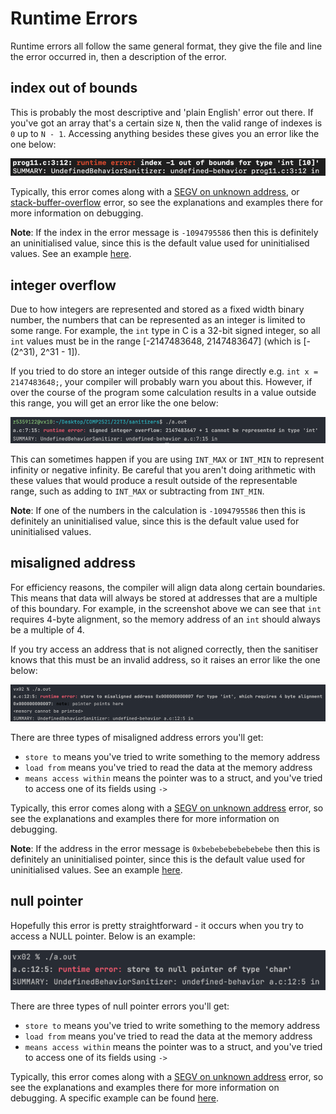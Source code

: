# Runtime Errors

Runtime errors all follow the same general format, they give the file and line the error occurred in, then a description  of the error.

## index out of bounds
This is probably the most descriptive and 'plain English' error out there. If you've got an array that's a certain size `N`, then the valid range of indexes is `0` up to `N - 1`. Accessing anything besides these gives you an error like the one below:

![index out of bounds error](index.png)

Typically, this error comes along with a [SEGV on unknown address](../SEGV-unknown-address), or [stack-buffer-overflow](../stack-buffer-overflow) error, so see the explanations and examples there for more information on debugging.

**Note**: If the index in the error message is `-1094795586` then this is definitely an uninitialised value, since this is the default value used for uninitialised values. See an example [here](../SEGV-unknown-address/uninitialised-idx).

## integer overflow
Due to how integers are represented and stored as a fixed width binary number, the numbers that can be represented as an integer is limited to some range. For example, the `int` type in C is a 32-bit signed integer, so all `int` values must be in the range [-2147483648, 2147483647] (which is [-(2^31), 2^31 - 1]).

If you tried to do store an integer outside of this range directly e.g. `int x = 2147483648;`, your compiler will probably warn you about this. However, if over the course of the program some calculation results in a value outside this range, you will get an error like the one below:

![integer overflow error](overflow.png)

This can sometimes happen if you are using `INT_MAX` or `INT_MIN` to represent infinity or negative infinity. Be careful that you aren't doing arithmetic with these values that would produce a result outside of the representable range, such as adding to `INT_MAX` or subtracting from `INT_MIN`.

**Note**: If one of the numbers in the calculation is `-1094795586` then this is definitely an uninitialised value, since this is the default value used for uninitialised values.

## misaligned address
For efficiency reasons, the compiler will align data along certain boundaries. This means that data will always be stored at addresses that are a multiple of this boundary. For example, in the screenshot above we can see that `int` requires 4-byte alignment, so the memory address of an `int` should always be a multiple of 4.

If you try access an address that is not aligned correctly, then the sanitiser knows that this must be an invalid address, so it raises an error like the one below:

![misaligned address error](misaligned.png)

There are three types of misaligned address errors you'll get:
- `store to` means you've tried to write something to the memory address
- `load from` means you've tried to read the data at the memory address
- `means access within` means the pointer was to a struct, and you've tried to access one of its fields using `->`

Typically, this error comes along with a [SEGV on unknown address](../SEGV-unknown-address) error, so see the explanations and examples there for more information on debugging.

**Note**: If the address in the error message is `0xbebebebebebebebe` then this is definitely an uninitialised pointer, since this is the default value used for uninitialised values. See an example [here](../SEGV-unknown-address/uninitialised-ptr).

## null pointer
Hopefully this error is pretty straightforward - it occurs when you try to access a NULL pointer. Below is an example:

![null pointer error](null.png)

There are three types of null pointer errors you'll get:
- `store to` means you've tried to write something to the memory address
- `load from` means you've tried to read the data at the memory address
- `means access within` means the pointer was to a struct, and you've tried to access one of its fields using `->`

Typically, this error comes along with a [SEGV on unknown address](../SEGV-unknown-address) error, so see the explanations and examples there for more information on debugging. A specific example can be found [here](../SEGV-unknown-address/nullptr).
